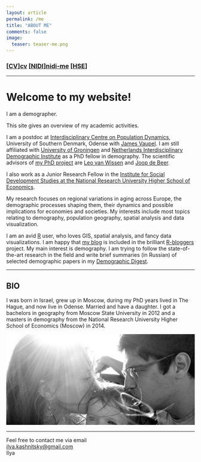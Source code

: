 ```yaml
---
layout: article
permalink: /me
title: "ABOUT ME"
comments: false
image:
  teaser: teaser-me.png
---
```


### [[CV]][cv] [[NIDI]][nidi-me] [[HSE]][hse-me]

***

# Welcome to my website!

I am a demographer.

This site gives an overview of my academic activities.

I am a postdoc at [Interdisciplinary Centre on Population Dynamics][cpop], University of Southern Denmark, Odense with [James Vaupel][jwv]. I am still affiliated with [University of Groningen][rug] and [Netherlands Interdisciplinary Demographic Institute][nidi] as a PhD fellow in demography. The scientific advisors of [my PhD project][phd] are [Leo van Wissen][lvw] and [Joop de Beer][jdb]. 

I also work as a Junior Research Fellow in the [Institute for Social Development Studies at the National Research University Higher School of Economics][isp]. 

My research focuses on regional variations in aging across Europe, the demographic processes shaping them, their dynamics and possible implications for economies and societies. My interests include most topics relating to demography, population geography, spatial analysis and data visualization.

I am an avid [R](https://cran.r-project.org) user, who loves GIS, spatial analysis, and fancy data visualizations. I am happy that [my blog](/) is included in the brilliant [R-bloggers](https://www.r-bloggers.com) project. My main interest is demography. I am trying to follow the state-of-the-art research in the field and write brief summaries (in Russian) of selected demographic papers in my [Demographic Digest](/dd). 

***

## BIO 

I was born in Israel, grew up in Moscow, during my PhD years lived in The Hague, and now live in Odense. Married and have a daughter. I got a bachelors in geography from Moscow State University in 2012 and a masters in demography from the National Research University Higher School of Economics (Moscow) in 2014. 

![us](/images/our-photo.jpg)

***
Feel free to contact me via email  
ilya.kashnitsky@gmail.com  
Ilya  


[cv]: https://ikashnitsky.github.io/doc/cv/1806-cv-ikashnitsky.pdf
[nidi-me]: http://nidi.nl/en/staff/overview/kashnitsky
[hse-me]: https://www.hse.ru/en/staff/ikashnitsky
[cpop]: https://www.sdu.dk/en/om_sdu/institutter_centre/dem
[jwv]: https://twitter.com/jwvaupel
[rug]: http://www.rug.nl
[nidi]: http://nidi.nl/en
[phd]: https://osf.io/d4hjx/
[lvw]: https://twitter.com/leo_wissen
[jdb]: https://twitter.com/BeerJoop
[isp]: https://isp.hse.ru/en/
[6]: https://sites.google.com/site/ikashnitsky/home